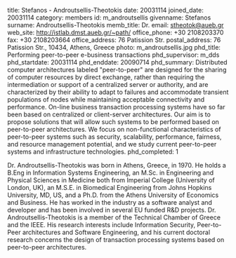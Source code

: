 title: Stefanos - Androutsellis-Theotokis
date: 20031114
joined_date: 20031114
category: members
id: m_androutsellis
givenname: Stefanos
surname: Androutsellis-Theotokis
memb_title: Dr.
email: stheotok@aueb.gr
web_site: http://istlab.dmst.aueb.gr/~path/
office_phone: +30 2108203370
fax: +30 2108203664
office_address: 76 Patission Str.
postal_address: 76 Patission Str., 10434, Athens, Greece
photo: m_androutsellis.jpg
phd_title: Performing peer-to-peer e-business transactions
phd_supervisor: m_dds
phd_startdate: 20031114
phd_enddate: 20090714
phd_summary: Distributed computer architectures labeled "peer-to-peer" are designed for the sharing of computer resources by direct exchange, rather than requiring the intermediation or support of a centralized server or authority, and are characterized by their ability to adapt to failures and accommodate transient populations of nodes while maintaining acceptable connectivity and performance. On-line business transaction processing systems have so far been based on centralized or client-server architectures. Our aim is to propose solutions that will allow such systems to be performed based on peer-to-peer architectures. We focus on non-functional characteristics of peer-to-peer systems such as security, scalability, performance, fairness, and resource management potential, and we study current peer-to-peer systems and infrastructure technologies.
phd_completed: 1

Dr. Androutsellis-Theotokis was born in Athens, Greece, in 1970. He holds a B.Eng in Information Systems Engineering, an M.Sc. in Engineering and Physical Sciences in Medicine both from Imperial College (University of London, UK), an M.S.E. in Biomedical Engineering from Johns Hopkins University, MD, US, and a Ph.D. from the Athens University of Economics and Business. He has worked in the industry as a software analyst and developer and has been involved in several EU funded R&D projects. Dr. Androutsellis-Theotokis is a member of the Technical Chamber of Greece and the IEEE. His research interests include Information Security, Peer-to-Peer architectures and Software Engineering, and his current doctoral research concerns the design of transaction processing systems based on peer-to-peer architectures.
